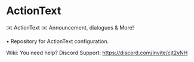 # ActionText
 ✉️ ActionText ✉️ Announcement, dialogues &amp; More!

• Repository for ActionText configuration.

Wiki: 
You need help? Discord Support: https://discord.com/invite/cjt2yNH
